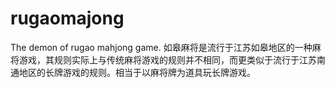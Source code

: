 # rugaomajong
The demon of rugao mahjong game.
如皋麻将是流行于江苏如皋地区的一种麻将游戏，其规则实际上与传统麻将游戏的规则并不相同，而更类似于流行于江苏南通地区的长牌游戏的规则。相当于以麻将牌为道具玩长牌游戏。
